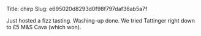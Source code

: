 Title: chirp
Slug: e695020d8293d0f98f797daf36ab5a7f

Just hosted a fizz tasting. Washing-up done. We tried Tattinger right down to £5 M&amp;S Cava (which won).
